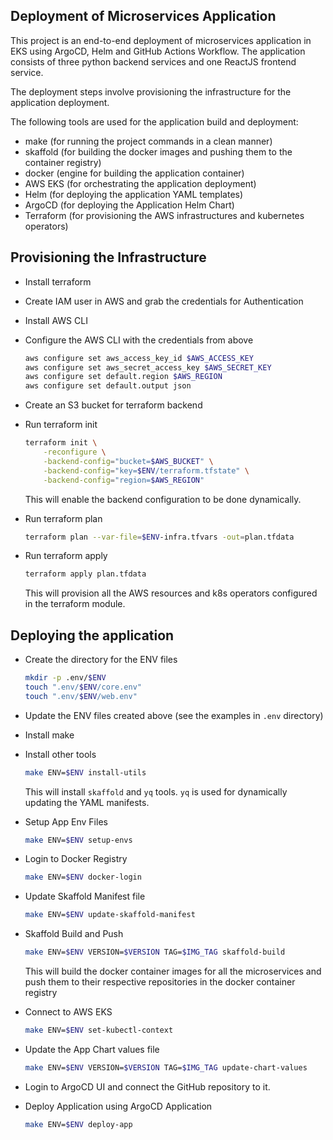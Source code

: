 ## Deployment of Microservices Application  
This project is an end-to-end deployment of microservices application in EKS using ArgoCD, Helm  and GitHub Actions Workflow. The application consists of three python backend services and one ReactJS frontend service.  
  
The deployment steps involve provisioning the infrastructure for the application deployment.  
  
The following tools are used for the application build and deployment:  
- make (for running the project commands in a clean manner)
- skaffold (for building the docker images and pushing them to the container registry)
- docker (engine for building the application container)
- AWS EKS (for orchestrating the application deployment)
- Helm (for deploying the application YAML templates)
- ArgoCD (for deploying the Application Helm Chart)
- Terraform (for provisioning the AWS infrastructures and kubernetes operators) 
  
## Provisioning the Infrastructure
- Install terraform  

- Create IAM user in AWS and grab the credentials for Authentication  

- Install AWS CLI  

- Configure the AWS CLI with the credentials from above
    ```BASH
    aws configure set aws_access_key_id $AWS_ACCESS_KEY
    aws configure set aws_secret_access_key $AWS_SECRET_KEY
    aws configure set default.region $AWS_REGION
    aws configure set default.output json
    ```  

- Create an S3 bucket for terraform backend  
  
- Run terraform init
    ```BASH
    terraform init \
        -reconfigure \
        -backend-config="bucket=$AWS_BUCKET" \
        -backend-config="key=$ENV/terraform.tfstate" \
        -backend-config="region=$AWS_REGION"
    ``` 

    This will enable the backend configuration to be done dynamically.  

- Run terraform plan  
    ```BASH
    terraform plan --var-file=$ENV-infra.tfvars -out=plan.tfdata
    ```

- Run terraform apply  
    ```BASH
    terraform apply plan.tfdata
    ```  

    This will provision all the AWS resources and k8s operators configured in the terraform module.

## Deploying the application  
- Create the directory for the ENV files  
    ```BASH
    mkdir -p .env/$ENV
    touch ".env/$ENV/core.env"
    touch ".env/$ENV/web.env"
    ```  

- Update the ENV files created above (see the examples in `.env` directory)  
  
- Install make  
  
- Install other tools
    ```BASH
    make ENV=$ENV install-utils
    ``` 

    This will install `skaffold` and `yq` tools. `yq` is used for dynamically updating the YAML manifests.

- Setup App Env Files
    ```BASH
    make ENV=$ENV setup-envs
    ```  

- Login to Docker Registry
    ```BASH
    make ENV=$ENV docker-login
    ```  

- Update Skaffold Manifest file  
    ```BASH
    make ENV=$ENV update-skaffold-manifest
    ```  
      
- Skaffold Build and Push
    ```BASH
    make ENV=$ENV VERSION=$VERSION TAG=$IMG_TAG skaffold-build
    ```
    This will build the docker container images for all the microservices and push them to their respective repositories in the docker container registry  
  
- Connect to AWS EKS  
    ```BASH
    make ENV=$ENV set-kubectl-context
    ```  

- Update the App Chart values file  
    ```BASH
    make ENV=$ENV VERSION=$VERSION TAG=$IMG_TAG update-chart-values
    ```  

- Login to ArgoCD UI and connect the GitHub repository to it.

- Deploy Application using ArgoCD Application 
    ```BASH
    make ENV=$ENV deploy-app
    ```